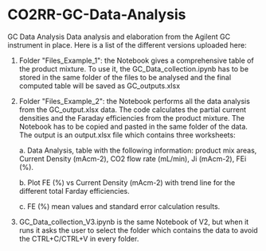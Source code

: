# CO2RR-GC-Data-Analysis
GC Data Analysis
Data analysis and elaboration from the Agilent GC instrument in place. Here is a list of the different versions uploaded here:
1. Folder "Files_Example_1": the Notebook gives a comprehensive table of the product mixture. To use it, the GC_Data_collection.ipynb has to be stored in the same folder of the files to be analysed and the final computed table will be saved as GC_outputs.xlsx
2. Folder "Files_Example_2": the Notebook performs all the data analysis from the GC_output.xlsx data. The code calculates the partial current densities and the Faraday efficiencies from the product mixture. The Notebook has to be copied and pasted in the same folder of the data. The output is an output.xlsx file which contains three worksheets:

      a. Data Analysis, table with the following information: product mix areas, Current Density (mAcm-2), CO2 flow rate (mL/min), Ji (mAcm-2), FEi (%).
      
      b. Plot FE (%) vs Current Density (mAcm-2) with trend line for the different total Farday efficiencies.
      
      c. FE (%) mean values and standard error calculation results.

3. GC_Data_collection_V3.ipynb is the same Notebook of V2, but when it runs it asks the user to select the folder which contains the data to avoid the CTRL+C/CTRL+V in every folder.
